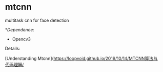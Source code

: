 # mtcnn
multitask cnn for face detection


**Dependence:*
- Opencv3


Details:

[Understanding Mtcnn](https://loopvoid.github.io/2019/10/14/MTCNN算法与代码理解/
